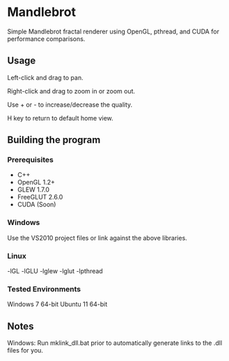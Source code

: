 Mandlebrot
==========
Simple Mandlebrot fractal renderer using OpenGL, pthread, and CUDA for performance comparisons.

Usage
-----
Left-click and drag to pan.

Right-click and drag to zoom in or zoom out.

Use + or - to increase/decrease the quality.

H key to return to default home view.


Building the program
--------------------
### Prerequisites
  - C++
  - OpenGL 1.2+ 
  - GLEW 1.7.0
  - FreeGLUT 2.6.0
  - CUDA (Soon)

### Windows
Use the VS2010 project files or link against the above libraries.

### Linux
-lGL -lGLU -lglew -lglut -lpthread

### Tested Environments
Windows 7 64-bit
Ubuntu 11 64-bit


Notes
-----
Windows: Run mklink_dll.bat prior to automatically generate links to the .dll files for you.